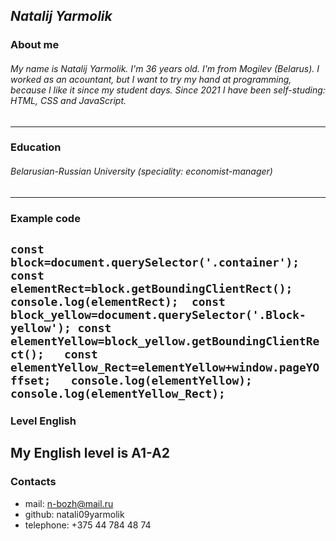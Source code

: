 ## ***Natalij Yarmolik*** ##

### About me ###

###### My name is Natalij Yarmolik. I'm 36 years old. I'm from Mogilev (Belarus). I worked as an acountant, but I want to try my hand at programming, because I like it since my student days. Since 2021 I have been self-studing: HTML, CSS and JavaScript.   
---
### Education ###

###### Belarusian-Russian University (speciality: economist-manager) 
---

### Example code ###
`const block=document.querySelector('.container');  
const elementRect=block.getBoundingClientRect();  
console.log(elementRect); 
const block_yellow=document.querySelector('.Block-yellow');
const elementYellow=block_yellow.getBoundingClientRect();  
const elementYellow_Rect=elementYellow+window.pageYOffset;  
console.log(elementYellow);  
console.log(elementYellow_Rect); `
---

### Level English ###

My English level is A1-A2 
---

### Contacts ####

- mail: n-bozh@mail.ru
- github: natali09yarmolik
- telephone: +375 44 784 48 74 



